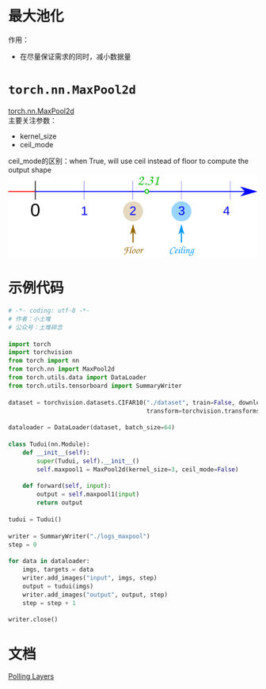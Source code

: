 # 最大池化
作用：
- 在尽量保证需求的同时，减小数据量

# `torch.nn.MaxPool2d`
[torch.nn.MaxPool2d](https://pytorch.org/docs/stable/nn.html#pooling-layers)  
主要关注参数：
- kernel_size
- ceil_mode

ceil_mode的区别：when True, will use ceil instead of floor to compute the output shape   
![ceil_floor](./images/ceil_floor.svg)

# 示例代码
``` python
# -*- coding: utf-8 -*-
# 作者：小土堆
# 公众号：土堆碎念

import torch
import torchvision
from torch import nn
from torch.nn import MaxPool2d
from torch.utils.data import DataLoader
from torch.utils.tensorboard import SummaryWriter

dataset = torchvision.datasets.CIFAR10("./dataset", train=False, download=True,
                                       transform=torchvision.transforms.ToTensor())

dataloader = DataLoader(dataset, batch_size=64)

class Tudui(nn.Module):
    def __init__(self):
        super(Tudui, self).__init__()
        self.maxpool1 = MaxPool2d(kernel_size=3, ceil_mode=False)

    def forward(self, input):
        output = self.maxpool1(input)
        return output

tudui = Tudui()

writer = SummaryWriter("./logs_maxpool")
step = 0

for data in dataloader:
    imgs, targets = data
    writer.add_images("input", imgs, step)
    output = tudui(imgs)
    writer.add_images("output", output, step)
    step = step + 1

writer.close()
```
# 文档
[Polling Layers](https://pytorch.org/docs/stable/nn.html#pooling-layers)